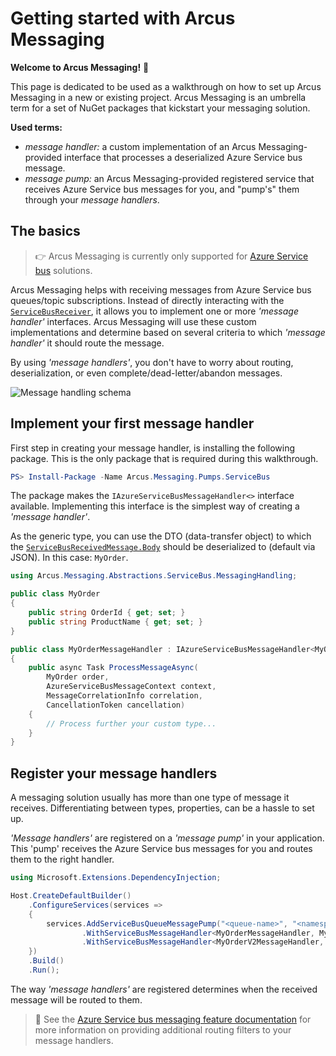 # Getting started with Arcus Messaging
**Welcome to Arcus Messaging!** 🎉

This page is dedicated to be used as a walkthrough on how to set up Arcus Messaging in a new or existing project. Arcus Messaging is an umbrella term for a set of NuGet packages that kickstart your messaging solution.

**Used terms:**
* *message handler:* a custom implementation of an Arcus Messaging-provided interface that processes a deserialized Azure Service bus message.
* *message pump:* an Arcus Messaging-provided registered service that receives Azure Service bus messages for you, and "pump's" them through your *message handlers*.

## The basics
> 👉 Arcus Messaging is currently only supported for [Azure Service bus](https://learn.microsoft.com/en-us/azure/service-bus-messaging/service-bus-messaging-overview) solutions.

Arcus Messaging helps with receiving messages from Azure Service bus queues/topic subscriptions. Instead of directly interacting with the [`ServiceBusReceiver`](https://learn.microsoft.com/en-us/dotnet/api/azure.messaging.servicebus.servicebusreceiver), it allows you to implement one or more *'message handler'* interfaces. Arcus Messaging will use these custom implementations and determine based on several criteria to which  *'message handler'* it should route the message.

By using *'message handlers'*, you don't have to worry about routing, deserialization, or even complete/dead-letter/abandon messages.

![Message handling schema](/media/worker-message-handling.png)

## Implement your first message handler
First step in creating your message handler, is installing the following package. This is the only package that is required during this walkthrough.

```powershell
PS> Install-Package -Name Arcus.Messaging.Pumps.ServiceBus
```

The package makes the `IAzureServiceBusMessageHandler<>` interface available. Implementing this interface is the simplest way of creating a *'message handler'*.

As the generic type, you can use the DTO (data-transfer object) to which the [`ServiceBusReceivedMessage.Body`](https://learn.microsoft.com/en-us/dotnet/api/azure.messaging.servicebus.servicebusreceivedmessage.body) should be deserialized to (default via JSON). In this case: `MyOrder`.

```csharp
using Arcus.Messaging.Abstractions.ServiceBus.MessagingHandling;

public class MyOrder
{
    public string OrderId { get; set; }
    public string ProductName { get; set; }
}

public class MyOrderMessageHandler : IAzureServiceBusMessageHandler<MyOrder>
{
    public async Task ProcessMessageAsync(
        MyOrder order,
        AzureServiceBusMessageContext context,
        MessageCorrelationInfo correlation,
        CancellationToken cancellation)
    {
        // Process further your custom type...
    }
}
```

## Register your message handlers
A messaging solution usually has more than one type of message it receives. Differentiating between types, properties, can be a hassle to set up.

*'Message handlers'* are registered on a *'message pump'* in your application. This 'pump' receives the Azure Service bus messages for you and routes them to the right handler.

```csharp
using Microsoft.Extensions.DependencyInjection;

Host.CreateDefaultBuilder()
    .ConfigureServices(services =>
    {
        services.AddServiceBusQueueMessagePump("<queue-name>", "<namespace>", new ManagedIdentityCredential())
                .WithServiceBusMessageHandler<MyOrderMessageHandler, MyOrder>()
                .WithServiceBusMessageHandler<MyOrderV2MessageHandler, MyOrderV2>();
    })
    .Build()
    .Run();
```

The way *'message handlers'* are registered determines when the received message will be routed to them.

> 🔗 See the [Azure Service bus messaging feature documentation](./02-Features/01-Azure/01-service-bus.md) for more information on providing additional routing filters to your message handlers.